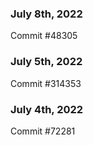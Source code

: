 ### July 8th, 2022

Commit #48305

### July 5th, 2022

Commit #314353


### July 4th, 2022

Commit #72281
